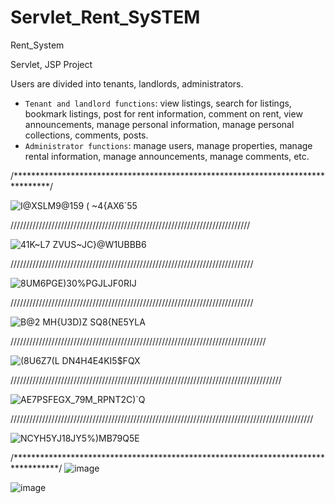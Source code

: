 # Servlet_Rent_SySTEM
Rent_System

Servlet, JSP Project

Users are divided into tenants, landlords, administrators.

* `Tenant and landlord functions`: view listings, search for listings, bookmark listings, post for rent information, comment on rent, view announcements, manage personal information, manage personal collections, comments, posts.<br/>
* `Administrator functions`: manage users, manage properties, manage rental information, manage announcements, manage comments, etc.

/********************************************************************************/
 

![I@XSLM9@159 ( ~4{AX6`55](https://user-images.githubusercontent.com/74596877/162604414-d4829bf0-1b3c-4f44-80a3-754e7cd6654b.png)


////////////////////////////////////////////////////////////////////////////

![41K~L7 ZVUS~JC}@W1UBBB6](https://user-images.githubusercontent.com/74596877/162604420-ab9d7d3d-0c16-4d59-9e89-ce53ad88d131.png)

/////////////////////////////////////////////////////////////////////////////

![8UM6PGE)30$%PGJLJF0RI$J](https://user-images.githubusercontent.com/74596877/162604423-1ba4a881-5d6c-4201-be40-207894bf0009.png)


/////////////////////////////////////////////////////////////////////////////

![B@2 MH{U3D)Z SQ8{NE5YLA](https://user-images.githubusercontent.com/74596877/162604427-c1c0db37-4680-4987-976a-eef164e42995.png)


/////////////////////////////////////////////////////////////////////////////////


![(8U6Z7(L DN4H4E4KI5$FQX](https://user-images.githubusercontent.com/74596877/162604438-501a593e-d739-4a91-84cc-a38508c62064.png)


//////////////////////////////////////////////////////////////////////////////////////

![AE7PSFEGX_79M_RPNT2C)`Q](https://user-images.githubusercontent.com/74596877/162604440-dc2e7496-894b-4e02-977c-7f5748804422.png)

////////////////////////////////////////////////////////////////////////////////////////////////

![NCYH5YJ18J`Y5%)MB7`9Q5E](https://user-images.githubusercontent.com/74596877/162604467-aed077c3-e80d-4db7-aa35-33f4271a2039.png)

/**********************************************************************************/
![image](https://user-images.githubusercontent.com/74596877/164989404-76139636-cd90-463e-b78e-22611f3ee877.png)

![image](https://user-images.githubusercontent.com/74596877/164989462-49f9aa09-ee1f-4fb2-947c-901b4c88b076.png)




